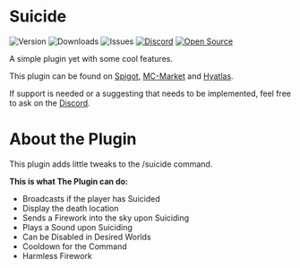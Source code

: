 # Suicide

![Version](https://img.shields.io/github/v/release/ExceptedPrism3/Suicide)
![Downloads](https://img.shields.io/github/downloads/ExceptedPrism3/Suicide/total)
![Issues](https://img.shields.io/github/issues/ExceptedPrism3/Suicide)
[![Discord](https://img.shields.io/discord/850407951629287424)](https://discord.gg/MfR5mcpVfX)
[![Open Source](https://badges.frapsoft.com/os/v1/open-source.svg?v=103)](https://opensource.org/)

A simple plugin yet with some cool features.

This plugin can be found on [Spigot](https://www.spigotmc.org/resources/suicide.93367/), [MC-Market](https://www.mc-market.org/resources/20360/) and [Hyatlas](https://hyatlas.com/shop/suicide.27/).

If support is needed or a suggesting that needs to be implemented, feel free to ask on the [Discord](https://discord.gg/MfR5mcpVfX).

# About the Plugin
This plugin adds little tweaks to the /suicide command.

**This is what The Plugin can do:**
* Broadcasts if the player has Suicided
* Display the death location
* Sends a Firework into the sky upon Suiciding
* Plays a Sound upon Suiciding
* Can be Disabled in Desired Worlds
* Cooldown for the Command
* Harmless Firework